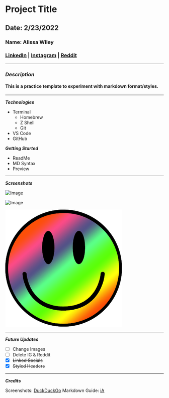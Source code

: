 # Project Title

## Date: 2/23/2022

### Name: Alissa Wiley

### [LinkedIn](https://www.linkedin.com/in/alissaestelle/) | [Instagram](https://www.instagram.com/alissaestelle/) | [Reddit](https://www.reddit.com/user/elvenstarr)

---

### **_Description_**

#### This is a practice template to experiment with markdown format/styles.

---

**_Technologies_**

- Terminal
  - Homebrew
  - Z Shell
  - Git
- VS Code
- GitHub

**_Getting Started_**

- ReadMe
- MD Syntax
- Preview

---

**_Screenshots_**

![Image](https://imgur.com/T6bpAvI.jpg)

![Image](https://imgur.com/w8Knjmd.jpg)

![Image](smiley.png)

---

**_Future Updates_**

- [ ] Change Images
- [ ] Delete IG & Reddit
- [x] ~~Linked Socials~~
- [x] ~~Styled Headers~~

---

**_Credits_**

Screenshots: [DuckDuckGo](https://duckduckgo.com/)
Markdown Guide: [iA](https://ia.net/writer/support/general/markdown-guide)
